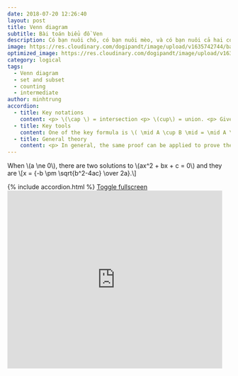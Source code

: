 ```yaml
---
date: 2018-07-20 12:26:40
layout: post
title: Venn diagram
subtitle: Bài toán biểu đồ Ven
description: Có bạn nuôi chó, có bạn nuôi mèo, và có bạn nuôi cả hai con. Vậy chúng ta đang đếm bao nhiêu bạn?
image: https://res.cloudinary.com/dogipandt/image/upload/v1635742744/backgroun-Venn_hv8eei.png
optimized_image: https://res.cloudinary.com/dogipandt/image/upload/v1635742744/backgroun-Venn_hv8eei.png
category: logical
tags:
  - Venn diagram
  - set and subset
  - counting
  - intermediate
author: minhtrung
accordion:
  - title: Key notations
    content: <p> \(\cap \) = intersection <p> \(cup\) = union. <p> Given 2 sets A, B. then \(\mid A \mid \) is the number of elements in A, and \(\mid A \cap \B \mid \) is the number of elements that belong to both A and B, and \(\mid A \cup \B \mid \) is the number of elemnts in either A or B. <\p>
  - title: Key tools
    content: One of the key formula is \( \mid A \cup B \mid = \mid A \mid + \mid B \mid - \mid  A \cap B \mid \). It is easy to see that this equal to the number of elements that belong to A, and the number of element that belongs to B, minus those that belong to both sets (which were counted twice)
  - title: General theory
    content: <p> In general, the same proof can be applied to prove the more general case with n sets \(A_i\) for \(i \in \{1,2, \cdots ,n\} \), which states that \[\mid A \bigcup B \mid = \mid \bigcap_{i}A_i \mid - \mid \bigcap_{i,j}A_{i,j} \mid + \mid  \bigcap_{i,j,k}A_{i,j,k}\mid - \cdots \], and so on.
---
```

<head>
  <meta charset="utf-8">
  <meta name="viewport" content="width=device-width">
  <title>MathJax example</title>
  <script src="https://polyfill.io/v3/polyfill.min.js?features=es6"></script>
  <script id="MathJax-script" async
          src="https://cdn.jsdelivr.net/npm/mathjax@3/es5/tex-mml-chtml.js">
  </script>
</head>
<p> When \(a \ne 0\), there are two solutions to \(ax^2 + bx + c = 0\) and they are \[x = {-b \pm \sqrt{b^2-4ac} \over 2a}.\]</p>
{% include accordion.html %}
<a href="https://scratch.mit.edu/projects/566530728/fullscreen/"> Toggle fullscreen </a>
<iframe src="https://scratch.mit.edu/projects/566530728/embed" allowtransparency="true" width="485" height="402" frameborder="0" scrolling="no" allowfullscreen></iframe>





